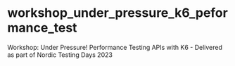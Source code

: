 # workshop_under_pressure_k6_peformance_test
Workshop: Under Pressure! Performance Testing APIs with K6 - Delivered as part of Nordic Testing Days 2023
